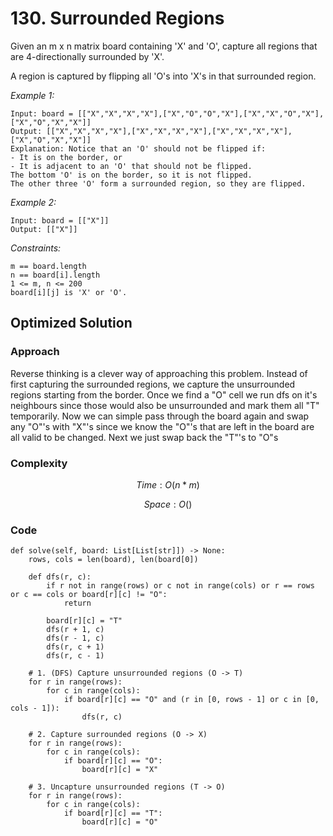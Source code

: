 # 130. Surrounded Regions
Given an m x n matrix board containing 'X' and 'O', capture all regions that are 4-directionally surrounded by 'X'.

A region is captured by flipping all 'O's into 'X's in that surrounded region.

*Example 1:*

```
Input: board = [["X","X","X","X"],["X","O","O","X"],["X","X","O","X"],["X","O","X","X"]]
Output: [["X","X","X","X"],["X","X","X","X"],["X","X","X","X"],["X","O","X","X"]]
Explanation: Notice that an 'O' should not be flipped if:
- It is on the border, or
- It is adjacent to an 'O' that should not be flipped.
The bottom 'O' is on the border, so it is not flipped.
The other three 'O' form a surrounded region, so they are flipped.
```

*Example 2:*

```
Input: board = [["X"]]
Output: [["X"]]
```

*Constraints:*

```
m == board.length
n == board[i].length
1 <= m, n <= 200
board[i][j] is 'X' or 'O'.
```

## Optimized Solution

### Approach
Reverse thinking is a clever way of approaching this problem. Instead of first capturing the surrounded regions, we capture the unsurrounded regions starting from the border. Once we find a "O" cell we run dfs on it's neighbours since those would also be unsurrounded and mark them all "T" temporarily. Now we can simple pass through the board again and swap any "O"'s with "X"'s since we know the "O"'s that are left in the board are all valid to be changed. Next we just swap back the "T"'s to "O"s

### Complexity
$$Time: O(n*m)$$

$$Space: O()$$

### Code
```
def solve(self, board: List[List[str]]) -> None:
    rows, cols = len(board), len(board[0])

    def dfs(r, c):
        if r not in range(rows) or c not in range(cols) or r == rows or c == cols or board[r][c] != "O":
            return

        board[r][c] = "T"
        dfs(r + 1, c)
        dfs(r - 1, c)
        dfs(r, c + 1)
        dfs(r, c - 1)

    # 1. (DFS) Capture unsurrounded regions (O -> T)
    for r in range(rows):
        for c in range(cols):
            if board[r][c] == "O" and (r in [0, rows - 1] or c in [0, cols - 1]):
                dfs(r, c)
    
    # 2. Capture surrounded regions (O -> X)
    for r in range(rows):
        for c in range(cols):
            if board[r][c] == "O":
                board[r][c] = "X"
    
    # 3. Uncapture unsurrounded regions (T -> O)
    for r in range(rows):
        for c in range(cols):
            if board[r][c] == "T":
                board[r][c] = "O"
```